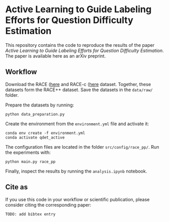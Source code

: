 # Active Learning to Guide Labeling Efforts for Question Difficulty Estimation
This repository contains the code to reproduce the results of the paper _Active Learning to Guide Labeling Efforts for Question Difficulty Estimation_. The paper is available here as an arXiv preprint.

## Workflow

Download the RACE ([here](https://huggingface.co/datasets/ehovy/race) and RACE-c ([here](https://huggingface.co/datasets/tasksource/race-c) dataset. Together, these datasets form the RACE++ dataset. Save the datasets in the `data/raw/` folder.

Prepare the datasets by running:
```
python data_preparation.py
```

Create the environment from the `environment.yml` file and activate it:
```
conda env create -f environment.yml
conda activate qdet_active
```

The configuration files are located in the folder `src/config/race_pp/`. Run the experiments with:
```
python main.py race_pp
```

Finally, inspect the results by running the `analysis.ipynb` notebook.


## Cite as

If you use this code in your workflow or scientific publication, please consider citing the corresponding paper:
```
TODO: add bibtex entry
```
